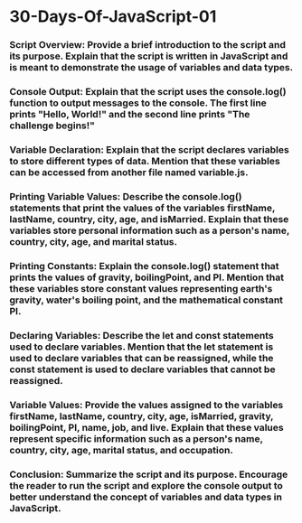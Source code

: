 # 30-Days-Of-JavaScript-01

  ###    Script Overview: Provide a brief introduction to the script and its purpose. Explain that the script is written in JavaScript and is meant to demonstrate the usage of variables and data types.

   ### Console Output: Explain that the script uses the console.log() function to output messages to the console. The first line prints "Hello, World!" and the second line prints "The challenge begins!"

   ### Variable Declaration: Explain that the script declares variables to store different types of data. Mention that these variables can be accessed from another file named variable.js.

   ###  Printing Variable Values: Describe the console.log() statements that print the values of the variables firstName, lastName, country, city, age, and isMarried. Explain that these variables store personal information such as a person's name, country, city, age, and marital status.

   ### Printing Constants: Explain the console.log() statement that prints the values of gravity, boilingPoint, and PI. Mention that these variables store constant values representing earth's gravity, water's boiling point, and the mathematical constant PI.

   ### Declaring Variables: Describe the let and const statements used to declare variables. Mention that the let statement is used to declare variables that can be reassigned, while the const statement is used to declare variables that cannot be reassigned.

   ### Variable Values: Provide the values assigned to the variables firstName, lastName, country, city, age, isMarried, gravity, boilingPoint, PI, name, job, and live. Explain that these values represent specific information such as a person's name, country, city, age, marital status, and occupation.

   ### Conclusion: Summarize the script and its purpose. Encourage the reader to run the script and explore the console output to better understand the concept of variables and data types in JavaScript.
